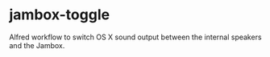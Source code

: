 jambox-toggle
=============

Alfred workflow to switch OS X sound output between the internal speakers and the Jambox.
